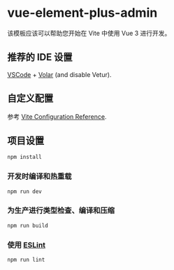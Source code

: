 # vue-element-plus-admin

该模板应该可以帮助您开始在 Vite 中使用 Vue 3 进行开发。

## 推荐的 IDE 设置

[VSCode](https://code.visualstudio.com/?_blank) + [Volar](https://marketplace.visualstudio.com/items?itemName=Vue.volar) (and disable Vetur).

## 自定义配置

参考 [Vite Configuration Reference](https://vitejs.dev/config/?_blank).

## 项目设置

```sh
npm install
```

### 开发时编译和热重载

```sh
npm run dev
```

### 为生产进行类型检查、编译和压缩

```sh
npm run build
```

### 使用 [ESLint](https://eslint.org/)

```sh
npm run lint
```
